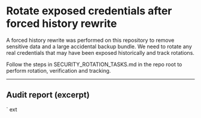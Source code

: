 # Rotate exposed credentials after forced history rewrite

A forced history rewrite was performed on this repository to remove sensitive data and a large accidental backup bundle. We need to rotate any real credentials that may have been exposed historically and track rotations.

Follow the steps in SECURITY_ROTATION_TASKS.md in the repo root to perform rotation, verification and tracking.

---

## Audit report (excerpt)

`	ext
